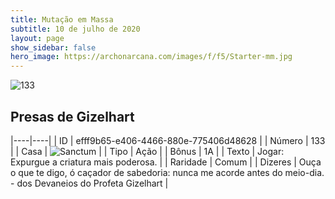 ```yaml
---
title: Mutação em Massa
subtitle: 10 de julho de 2020
layout: page
show_sidebar: false
hero_image: https://archonarcana.com/images/f/f5/Starter-mm.jpg
---
```


![133](https://cdn.keyforgegame.com/media/card_front/pt/479_133_5QCPVQPQPP5C_pt.png)

## Presas de Gizelhart

|----|----|
| ID | efff9b65-e406-4466-880e-775406d48628 |
| Número | 133 |
| Casa | ![Sanctum](https://archonarcana.com/images/thumb/c/c7/Sanctum.png/22px-Sanctum.png "Santuário") |
| Tipo | Ação |
| Bônus | 1A |
| Texto | Jogar: Expurgue a criatura mais   poderosa. |
| Raridade | Comum |
| Dizeres | Ouça o que te digo, ó caçador de sabedoria: nunca me acorde antes do meio-dia.   - dos Devaneios do Profeta Gizelhart |
